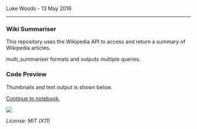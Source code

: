Luke Woods - 13 May 2016
___

### Wiki Summariser

This repository uses the Wikipedia API to access and return a summary of Wikipedia articles.

multi_summariser formats and outputs multiple queries. 

### Code Preview

Thumbnails and text output is shown below. 

[Continue to notebook.](2016-05-12-LDW-Stepwise_Wikipedia.ipynb)
<br>

<img align="middle" src=https://i.imgur.com/vd8ZRrd.png?1>



*License: MIT (X11)*

